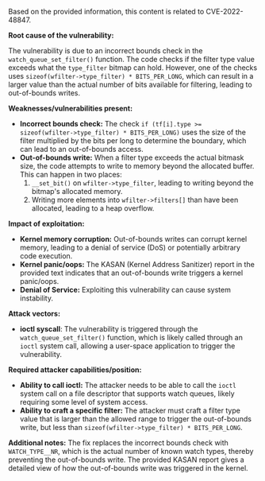 Based on the provided information, this content is related to CVE-2022-48847.

**Root cause of the vulnerability:**

The vulnerability is due to an incorrect bounds check in the `watch_queue_set_filter()` function. The code checks if the filter type value exceeds what the `type_filter` bitmap can hold. However, one of the checks uses `sizeof(wfilter->type_filter) * BITS_PER_LONG`, which can result in a larger value than the actual number of bits available for filtering, leading to out-of-bounds writes.

**Weaknesses/vulnerabilities present:**

- **Incorrect bounds check:** The check `if (tf[i].type >= sizeof(wfilter->type_filter) * BITS_PER_LONG)`  uses the size of the filter multiplied by the bits per long to determine the boundary, which can lead to an out-of-bounds access.
- **Out-of-bounds write:** When a filter type exceeds the actual bitmask size, the code attempts to write to memory beyond the allocated buffer. This can happen in two places:
    1. `__set_bit()` on `wfilter->type_filter`, leading to writing beyond the bitmap's allocated memory.
    2. Writing more elements into `wfilter->filters[]` than have been allocated, leading to a heap overflow.

**Impact of exploitation:**

- **Kernel memory corruption:** Out-of-bounds writes can corrupt kernel memory, leading to a denial of service (DoS) or potentially arbitrary code execution.
- **Kernel panic/oops:** The KASAN (Kernel Address Sanitizer) report in the provided text indicates that an out-of-bounds write triggers a kernel panic/oops.
- **Denial of Service:** Exploiting this vulnerability can cause system instability.

**Attack vectors:**

- **ioctl syscall**: The vulnerability is triggered through the `watch_queue_set_filter()` function, which is likely called through an `ioctl` system call, allowing a user-space application to trigger the vulnerability.

**Required attacker capabilities/position:**

- **Ability to call ioctl:** The attacker needs to be able to call the `ioctl` system call on a file descriptor that supports watch queues, likely requiring some level of system access.
- **Ability to craft a specific filter:** The attacker must craft a filter type value that is larger than the allowed range to trigger the out-of-bounds write, but less than `sizeof(wfilter->type_filter) * BITS_PER_LONG`.

**Additional notes:**
The fix replaces the incorrect bounds check with `WATCH_TYPE__NR`, which is the actual number of known watch types, thereby preventing the out-of-bounds write. The provided KASAN report gives a detailed view of how the out-of-bounds write was triggered in the kernel.